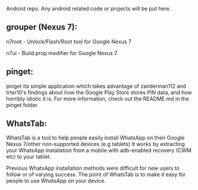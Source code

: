 Android repo. Any android related code or projects will be put here.

grouper (Nexus 7):
--------------------
n7root - Unlock/Flash/Root tool for Google Nexus 7

n7ui   - Build.prop modifier for Google Nexus 7

pinget:
--------------------
pinget ita simple application which takes advantage of zanderman112 and trter10's findings about how the Google Play
Store stores PIN data, and how horribly idiotic it is. For more information, check out the README.md in the pinget
folder.

WhatsTab:
--------------------
WhatsTab is a tool to help people easily install WhatsApp on their Google Nexus 7/other non-supported devices (e.g tablets) 
It works by extracting your WhatsApp installation from a mobile with adb-enabled recovery (CWM etc) to your tablet.

Previous WhatsApp installation methods were difficult for new users to follow or of varying success. The point of WhatsTab
is to make it easy for people to use WhatsApp on your device.